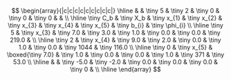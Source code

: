 $$
\begin{array}{|c|c|c|c|c|c|c|c|c|}
\hline
 & & \tiny 5 & \tiny 2 & \tiny 0 & \tiny 0 & \tiny 0 & & \\ \hline
\tiny C_b & \tiny X_b & \tiny x_{1} & \tiny x_{2} & \tiny x_{3} & \tiny x_{4} & \tiny x_{5} & \tiny b_{i} & \tiny \phi_{i} \\ \hline
\tiny 5 & \tiny x_{3} & \tiny 7.0 & \tiny 3.0 & \tiny 1.0 & \tiny 0.0 & \tiny 0.0 & \tiny 219.0 & \\ \hline
\tiny 2 & \tiny x_{4} & \tiny 9.0 & \tiny 2.0 & \tiny 0.0 & \tiny 1.0 & \tiny 0.0 & \tiny 1044 & \tiny 116.0 \\ \hline
\tiny 0 & \tiny x_{5} & \boxed{\tiny 7.0} & \tiny 1.0 & \tiny 0.0 & \tiny 0.0 & \tiny 1.0 & \tiny 371 & \tiny 53.0 \\ \hline
 & & \tiny -5.0 & \tiny -2.0 & \tiny 0.0 & \tiny 0.0 & \tiny 0.0 & \tiny 0 & \\ \hline
\end{array}
$$
